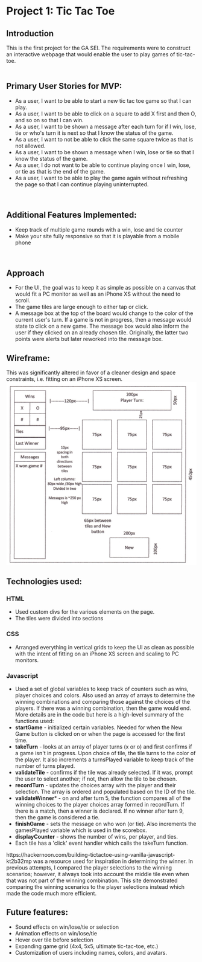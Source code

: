 <h1>Project 1:  Tic Tac Toe</h1>
<h2>Introduction</h2>
This is the first project for the GA SEI.  The requirements were to construct an interactive webpage that would enable the user to play games of tic-tac-toe.<br><br>
<h2>Primary User Stories for MVP:</h2>
<ul>
<li>As a user, I want to be able to start a new tic tac toe game so that I can play.</li>
<li>As a user, I want to be able to click on a square to add X first and then O, and so on so that I can win.</li>
<li>As a user, I want to be shown a message after each turn for if I win, lose, tie or who's turn it is next so that I know the status of the game.</li>
<li>As a user, I want to not be able to click the same square twice as that is not allowed.</li>
<li>As a user, I want to be shown a message when I win, lose or tie so that I know the status of the game.</li>
<li>As a user, I do not want to be able to continue playing once I win, lose, or tie as that is the end of the game.</li>
<li>As a user, I want to be able to play the game again without refreshing the page so that I can continue playing uninterrupted.</li>
</ul><br>
<h2>Additional Features Implemented:</h2>
<ul>
<li>Keep track of multiple game rounds with a win, lose and tie counter</li>
<li>Make your site fully responsive so that it is playable from a mobile phone</li>
</ul><br>
<h2>Approach</h2>
<ul><li>For the UI, the goal was to keep it as simple as possible on a canvas that would fit a PC monitor as well as an iPhone XS without the need to scroll.
<li>The game tiles are large enough to either tap or click.
<li>A message box at the top of the board would change to the color of the current user's turn. If a game is not in progress, then a message would state to click on a new game. The message box would also inform the user if they clicked on an already chosen tile.  Originally, the latter two points were alerts but later reworked into the message box.</ul>
<h2>Wireframe:</h2> 
This was significantly altered in favor of a cleaner design and space constraints, i.e. fitting on an iPhone XS screen.
<img src="tictactoe_wireframe_dim.jpg">

<h2>Technologies used:</h2>
<h3>HTML</h3>
<ul><li>Used custom divs for the various elements on the page.
<li>The tiles were divided into sections</ul>
<h3>CSS</h3>
<ul><li>Arranged everything in vertical grids to keep the UI as clean as possible with the intent of fitting on an iPhone XS screen and scaling to PC monitors.</li>
</ul>
<h3>Javascript</h3><ul>
<li>Used a set of global variables to keep track of counters such as wins, player choices and colors. Also used an array of arrays to determine the winning combinations and comparing those against the choices of the players. If there was a winning combination, then the game would end. More details are in the code but here is a high-level summary of the functions used:
<li><b>startGame</b> - initialized certain variables. Needed for when the New Game button is clicked on or when the page is accessed for the first time.
<li><b>takeTurn</b> - looks at an array of player turns (x or o) and first confirms if a game isn't in progress. Upon choice of tile, the tile turns to the color of the player. It also increments a turnsPlayed variable to keep track of the number of turns played.
<li><b>validateTile</b> - confirms if the tile was already selected. If it was, prompt the user to select another; if not, then allow the tile to be chosen.
<li><b>recordTurn</b> - updates the choices array with the player and their selection. The array is ordered and populated based on the ID of the tile.
<li><b>validateWinner</b>* - on and after turn 5, the function compares all of the winning choices to the player choices array formed in recordTurn. If there is a match, then a winner is declared. If no winner after turn 9, then the game is considered a tie.
<li><b>finishGame</b> - sets the message on who won (or tie). Also increments the gamesPlayed variable which is used in the scorebox.
<li><b>displayCounter</b> - shows the number of wins, per player, and ties.

<li>Each tile has a 'click' event handler which calls the takeTurn function.
</ul>
https://hackernoon.com/building-tictactoe-using-vanilla-javascript-kt2b32mp was a resource used for inspiration in determining the winner. In previous attempts, I compared the player selections to the winning scenarios; however, it always took into account the middle tile even when that was not part of the winning combination. This site demonstrated comparing the winning scenarios to the player selections instead which made the code much more efficient.



<h2>Future features:</h2>
<ul>
<li>Sound effects on win/lose/tie or selection
<li>Animation effects on win/lose/tie
<li>Hover over tile before selection
<li>Expanding game grid (4x4, 5x5, ultimate tic-tac-toe, etc.)
<li>Customization of users including names, colors, and avatars.
</ul>